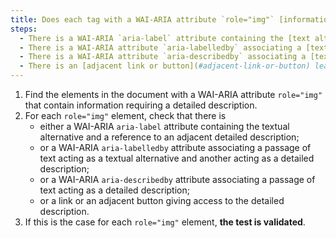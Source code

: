 ```yaml
---
title: Does each tag with a WAI-ARIA attribute `role="img"` [information-carrying](#image-carrying-information), which requires a [detailed description](#description-detail-image), meet one of these conditions?
steps:
  - There is a WAI-ARIA `aria-label` attribute containing the [text alternative](#alternative-text-image) and a reference to an adjacent [detailed description](#description-detail-image).
  - There is a WAI-ARIA attribute `aria-labelledby` associating a [text passage](#passage-de-texte-lie-par-aria-labelledby-ou-aria-describedby) acting as a [text alternative](#alternative-text-image) and another acting as a [detailed description](#description-detaillee-image).
  - There is a WAI-ARIA attribute `aria-describedby` associating a [text passage](#passage-de-texte-lie-par-aria-labelledby-ou-aria-describedby) acting as a [detailed description](#description-detaillee-image).
  - There is an [adjacent link or button](#adjacent-link-or-button) leading to the [detailed description](#description-detaillee-image).
---
```


1. Find the elements in the document with a WAI-ARIA attribute `role="img"` that contain information requiring a detailed description.
2. For each `role="img"` element, check that there is
   - either a WAI-ARIA `aria-label` attribute containing the textual alternative and a reference to an adjacent detailed description;
   - or a WAI-ARIA `aria-labelledby` attribute associating a passage of text acting as a textual alternative and another acting as a detailed description;
   - or a WAI-ARIA `aria-describedby` attribute associating a passage of text acting as a detailed description;
   - or a link or an adjacent button giving access to the detailed description.
3. If this is the case for each `role="img"` element, **the test is validated**.
